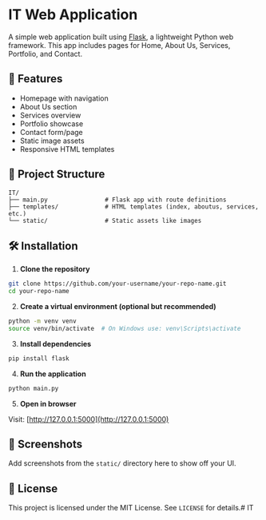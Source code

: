 # IT Web Application

A simple web application built using [Flask](https://flask.palletsprojects.com/), a lightweight Python web framework. This app includes pages for Home, About Us, Services, Portfolio, and Contact.

## 🚀 Features

- Homepage with navigation
- About Us section
- Services overview
- Portfolio showcase
- Contact form/page
- Static image assets
- Responsive HTML templates

## 📁 Project Structure

```
IT/
├── main.py                # Flask app with route definitions
├── templates/             # HTML templates (index, aboutus, services, etc.)
└── static/                # Static assets like images
```

## 🛠️ Installation

1. **Clone the repository**

```bash
git clone https://github.com/your-username/your-repo-name.git
cd your-repo-name
```

2. **Create a virtual environment (optional but recommended)**

```bash
python -m venv venv
source venv/bin/activate  # On Windows use: venv\Scripts\activate
```

3. **Install dependencies**

```bash
pip install flask
```

4. **Run the application**

```bash
python main.py
```

5. **Open in browser**

Visit: [http://127.0.0.1:5000](http://127.0.0.1:5000)

## 📸 Screenshots

Add screenshots from the `static/` directory here to show off your UI.

## 🧾 License

This project is licensed under the MIT License. See `LICENSE` for details.# IT
